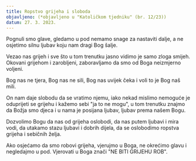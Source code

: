 ```yaml
---
title: Ropstvo grijeha i sloboda
objavljeno: (*objavljeno u "Katoličkom tjedniku" (br. 12/23))
datum: 27. 3. 2023.
---
```

Pognuli smo glave, gledamo u pod
nemamo snage za nastaviti dalje,
a ne osjetimo silnu ljubav
koju nam dragi Bog šalje.

Vezao nas grijeh
i sve što u tom trenutku jasno vidimo
je samo zloga smijeh.
Okovani grijehom i zarobljeni,
zaboravljamo da smo od Boga
neizmjerno voljeni.

Bog nas ne tjera,
Bog nas ne sili,
Bog nas uvijek čeka i voli
to je Bog naš mili.

On nam daje slobodu
da se vratimo njemu, iako nekad mislimo nemoguće je oduprijeti se grijehu
i kažemo sebi "ja to ne mogu",
u tom trenutku znajmo
da Božja smo djeca i u nama je posijana ljubav,
ljubav prema našem Bogu.

Dozvolimo Bogu
da nas od grijeha oslobodi,
da nas putem ljubavi i mira vodi,
da utakamo stazu ljubavi i dobrih dijela,
da se oslobodimo ropstva grijeha i sebičnih želja.

Ako osjećamo da smo robovi grijeha,
vjerujmo u Boga, ne okrećimo glavu i negledajmo u pod.
Vjerovati u Boga znači "NE BITI GRIJEHU ROB".